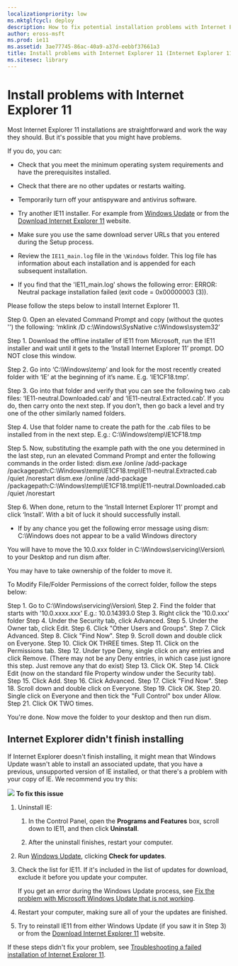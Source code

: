 ```yaml
---
localizationpriority: low
ms.mktglfcycl: deploy
description: How to fix potential installation problems with Internet Explorer 11
author: eross-msft
ms.prod: ie11
ms.assetid: 3ae77745-86ac-40a9-a37d-eebbf37661a3
title: Install problems with Internet Explorer 11 (Internet Explorer 11 for IT Pros)
ms.sitesec: library
---
```



# Install problems with Internet Explorer 11
Most Internet Explorer 11 installations are straightforward and work the way they should. But it's possible that you might have problems.

If you do, you can:

-   Check that you meet the minimum operating system requirements and have the prerequisites installed.

-   Check that there are no other updates or restarts waiting.

-   Temporarily turn off your antispyware and antivirus software.

-   Try another IE11 installer. For example from [Windows Update](https://go.microsoft.com/fwlink/p/?LinkId=302315) or from the [Download Internet Explorer 11](https://go.microsoft.com/fwlink/p/?linkid=327753) website.

-   Make sure you use the same download server URLs that you entered during the Setup process.

-   Review the `IE11_main.log` file in the `\Windows` folder. This log file has information about each installation and is appended for each subsequent installation.

- If you find that the 'IE11_main.log' shows the following error:
ERROR:   Neutral package installation failed (exit code = 0x00000003 (3)).

Please follow the steps below to install Internet Explorer 11.

Step 0. Open an elevated Command Prompt and copy (without the quotes '') the following: 
‘mklink /D c:\Windows\SysNative c:\Windows\system32’ 

Step 1. Download the offline installer of IE11 from Microsoft, run the IE11 installer and wait until it gets to the ‘Install Internet Explorer 11’ prompt. DO NOT close this window.

Step 2. Go into ‘C:\Windows\temp’ and look for the most recently created folder with ‘IE’ at the beginning of it’s name. E.g. ‘IE1CF18.tmp’.

Step 3. Go into that folder and verify that you can see the following two .cab files: 
‘IE11-neutral.Downloaded.cab’ and ‘IE11-neutral.Extracted.cab’. If you do, then carry onto the next step. If you don’t, then go back a level and try one of the other similarly named folders.

Step 4. Use that folder name to create the path for the .cab files to be installed from in the next step. E.g.: C:\Windows\temp\IE1CF18.tmp

Step 5. Now, substituting the example path with the one you determined in the last step, run an elevated Command Prompt and enter the following commands in the order listed:
dism.exe /online /add-package /packagepath:C:\Windows\temp\IE1CF18.tmp\IE11-neutral.Extracted.cab /quiet /norestart
dism.exe /online /add-package /packagepath:C:\Windows\temp\IE1CF18.tmp\IE11-neutral.Downloaded.cab /quiet /norestart

Step 6. When done, return to the ‘Install Internet Explorer 11’ prompt and click ‘Install’. With a bit of luck it should successfully install.

-  If by any chance you get the following error message using dism:
C:\Windows does not appear to be a valid Windows directory

You will have to move the 10.0.xxx folder in C:\Windows\servicing\Version\ to your Desktop and run dism after.

You may have to take ownership of the folder to move it. 

To Modify File/Folder Permissions of the correct folder, follow the steps below: 

Step 1. Go to C:\Windows\servicing\Version\ 
Step 2. Find the folder that starts with '10.0.xxxx.xxx' E.g.: 10.0.14393.0
Step 3. Right click the '10.0.xxx' folder
Step 4. Under the Security tab, click Advanced.
Step 5. Under the Owner tab, click Edit.
Step 6. Click "Other Users and Groups".
Step 7. Click Advanced.
Step 8. Click "Find Now".
Step 9. Scroll down and double click on Everyone.
Step 10. Click OK THREE times.
Step 11. Click on the Permissions tab.
Step 12. Under type Deny, single click on any entries and click Remove. (There may not be any Deny entries, in which case just ignore this step. Just remove any that do exist)
Step 13. Click OK.
Step 14. Click Edit (now on the standard file Property window under the Security tab).
Step 15. Click Add.
Step 16. Click Advanced.
Step 17. Click "Find Now".
Step 18. Scroll down and double click on Everyone.
Step 19. Click OK.
Step 20. Single click on Everyone and then tick the "Full Control" box under Allow.
Step 21. Click OK TWO times.

You're done. Now move the folder to your desktop and then run dism. 


## Internet Explorer didn't finish installing
If Internet Explorer doesn't finish installing, it might mean that Windows Update wasn't able to install an associated update, that you have a previous, unsupported version of IE installed, or that there's a problem with your copy of IE. We recommend you try this:

 ![](images/wedge.gif) **To fix this issue**

1.  Uninstall IE:

    1.  In the Control Panel, open the **Programs and Features** box, scroll down to IE11, and then click **Uninstall**.

    2.  After the uninstall finishes, restart your computer.

2.  Run [Windows Update](https://go.microsoft.com/fwlink/p/?LinkId=302315), clicking **Check for updates**.

3.  Check the list for IE11. If it's included in the list of updates for download, exclude it before you update your computer.<p>
If you get an error during the Windows Update process, see [Fix the problem with Microsoft Windows Update that is not working](https://go.microsoft.com/fwlink/p/?LinkId=302316).

4.  Restart your computer, making sure all of your the updates are finished.

5.  Try to reinstall IE11 from either Windows Update (if you saw it in Step 3) or from the [Download Internet Explorer 11](https://go.microsoft.com/fwlink/p/?linkid=327753) website.

If these steps didn't fix your problem, see [Troubleshooting a failed installation of Internet Explorer 11](https://go.microsoft.com/fwlink/p/?LinkId=304130).

 

 



